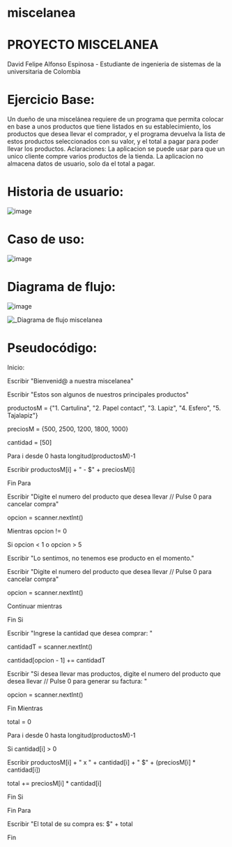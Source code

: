 # miscelanea
# PROYECTO MISCELANEA 
 David Felipe Alfonso Espinosa - Estudiante de ingenieria de sistemas de la universitaria de Colombia

# Ejercicio Base:
Un dueño de una miscelánea requiere de un programa que permita colocar en base a unos productos que tiene listados en su establecimiento, los productos que desea llevar el comprador, y el programa devuelva la lista de estos productos seleccionados con su valor, y el total a pagar para poder llevar los productos. 
Aclaraciones:
La aplicacion se puede usar para que un unico cliente compre varios productos de la tienda.
La aplicacion no almacena datos de usuario, solo da el total a pagar.

# Historia de usuario:
![image](https://github.com/DavidAlf09/miscelanea/assets/133126275/480bcd97-2dee-4cac-a3df-87ea8a9b43f9)

# Caso de uso:
![image](https://github.com/DavidAlf09/miscelanea/assets/133126275/61237a80-a0f0-40d2-9d97-9d67db0eec83)


# Diagrama de flujo:


![image](https://github.com/DavidAlf09/miscelanea/assets/133126275/28697c67-a7e9-4fbb-94ff-792c9330b63b)

![_Diagrama de flujo miscelanea](https://github.com/DavidAlf09/miscelanea/assets/133126275/da1c6814-bd6c-4e4f-bf97-c2bfb5a9091f)


# Pseudocódigo:
Inicio:

Escribir "Bienvenid@ a nuestra miscelanea"

Escribir "Estos son algunos de nuestros principales productos"

productosM = {"1. Cartulina", "2. Papel contact", "3. Lapiz", "4. Esfero", "5. Tajalapiz"}

preciosM = {500, 2500, 1200, 1800, 1000}

cantidad = [50] 

Para i desde 0 hasta longitud(productosM)-1

   Escribir productosM[i] + " - $" + preciosM[i]
   
Fin Para

Escribir "Digite el numero del producto que desea llevar // Pulse 0 para cancelar compra"

opcion = scanner.nextInt()

Mientras opcion != 0

Si opcion < 1 o opcion > 5

 Escribir "Lo sentimos, no tenemos ese producto en el momento."
 
 Escribir "Digite el numero del producto que desea llevar // Pulse 0 para cancelar compra"
 
 opcion = scanner.nextInt()
 
 Continuar mientras
 
Fin Si

Escribir "Ingrese la cantidad que desea comprar: "

cantidadT = scanner.nextInt()

cantidad[opcion - 1] += cantidadT

Escribir "Si desea llevar mas productos, digite el numero del producto que desea llevar // Pulse 0 para generar su factura: "

opcion = scanner.nextInt()

Fin Mientras

total = 0

Para i desde 0 hasta longitud(productosM)-1

 Si cantidad[i] > 0
 
  Escribir productosM[i] + " x " + cantidad[i] + "  $" + (preciosM[i] * cantidad[i])
  
  total += preciosM[i] * cantidad[i]
  
  Fin Si
  
 Fin Para
 
Escribir "El total de su compra es: $" + total

Fin

